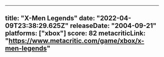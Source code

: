 
---
title: "X-Men Legends"
date: "2022-04-09T23:38:29.625Z"
releaseDate: "2004-09-21"
platforms: ["xbox"]
score: 82
metacriticLink: "https://www.metacritic.com/game/xbox/x-men-legends"
---
